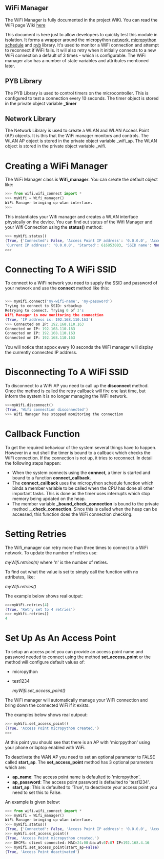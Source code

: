 ## WiFi Manager
The WiFi Manager is fully documented in the project WiKi. 
You can read the WiFi page Wiki [here](https://github.com/SamsungResearchUK-IoT-Meetup/multimode_sensor_platform/wiki)

This document is here just to allow developers to quickly test this module in isolation. It forms a wrapper around the micropython
[network](http://docs.micropython.org/en/latest/library/network.html), [micropython schedule](http://docs.micropython.org/en/latest/library/micropython.html) and [pyb](http://docs.micropython.org/en/latest/library/pyb.html) library. It's used to monitor a WiFi connection and attempt to reconnect if WiFi fails.
It will also retry when it initially connects to a new WiFi connection a default of 3 times - which is configurable. The WiFi manager also has a number of state variables and attributes mentioned later.

## PYB Library
The PYB Library is used to control timers on the microcontroller. This is configured to test a connection every 10 seconds. The timer object is stored in the
private object variable **_timer**

## Network Library
The Network Library is used to create a WLAN and WLAN Access Point (AP) objects. It is this that the WiFi manager monitors and controls. 
The WLAN AP object is stored in the private object variable _wifi_ap.
The WLAN object is stored in the private object variable _wifi.

# Creating a WiFi Manager
The WiFi Manager class is **Wifi_manager**. You can create the default object like:

```python
>>> from wifi.wifi_connect import *
>>> myWifi = Wifi_manager()
WiFi Manager bringing up wlan interface.
>>>

```

This instantiates your Wifi manager and creates a WLAN interface physically on the device.
You can find out status of the Wifi Manager and your Wifi Connection using the **status()** method:

```python
>>> myWifi.status()
(True, {'Connected': False, 'Access Point IP address': '0.0.0.0', 'Access Point Password': None, 'Access Point Name': None, 'Retries': 3, 
'Current IP address': '0.0.0.0', 'Started': 616853083, 'SSID name': None, 'Active monitor': False, 'Password': None, 'Access Point Connected': False})
>>>
```

# Connecting To A WiFi SSID
To connect to a WiFi network you need to supply the SSID and password of your network and use the **connect** method like this:

```python

>>> myWifi.connect('my-wifi-name', 'my-password')
Trying to connect to SSID: srbackup
Retrying to connect. Trying 0 of 3's
WiFi Manager is now monitoring the connection
(True, 'IP address is: 192.168.110.163')
>>> Connected on IP: 192.168.110.163
Connected on IP: 192.168.110.163
Connected on IP: 192.168.110.163
Connected on IP: 192.168.110.163

```
You will notice that appox every 10 seconds the WiFi manager will display the currently connected IP address.

# Disconnecting To A WiFi SSID
To disconnect to a WiFi AP you need to call up the **disconnect** method. Once the method is called the retry callback will fire one last time, but inform
the system it is no longer managing the WiFi network.

```python
>>>myWifi.disconnect()
(True, 'Wifi connection disconnected')
>>> Wifi Manager has stopped monitoring the connection

```

# Callback Function
To get the required behaviour of the system several things have to happen. However in a nut shell the timer is bound to a callback which checks the WiFi 
connection. If the connection is not up, it tries to reconnect. In detail the following steps happen:

- When the system connects using the **connect**, a timer is started and bound to a function **connect_callback**.
- The **connect_callback** uses the micropython schedule function which binds a member variable to be called when the CPU has done all other important tasks. This is done as the timer uses interrupts which stop memory being updated on the heap.
- The member variable **_bound_check_connection** is bound to the private method **__check_connection**. Since this is called when the heap can be accessed, this function does the WiFi connection checking.


# Setting Retries
The Wifi_manager can retry more than three times to connect to a WiFi network. To update the number of retires use:

   *myWifi.retries(n)* where 'n' is the number of retires.
   
To find out what the value is set to simply call the function with no attributes, like:

   *myWifi.retries()*
   
The example below shows real output:

```python
>>>myWiFi.retries(4)
(True, 'Retry set to 4 retries')
>>> myWifi.retries()
4
```


# Set Up As An Access Point
To setup an access point you can provide an access point name and password needed to connect using the method  **set_access_point** or the method will configure 
default values of:
- micropython
- test1234

   *myWifi.set_access_point()*
   
The WiFi manager will automatically manage your WiFi connection and bring down the connected WiFi if it exists.

The examples below shows real outpout:

```python
>>> myWifi.set_access_point()
(True, 'Access Point micropython created.')
>>> 
```

At this point you should see that there is an AP with 'micrppython' using your phone or laptop enabled with WiFi.

To deactivate the WAN AP you need to set an optional parameter to FALSE called **start_ap**. The **set_access_point** method has 3 optional parameters
which are:
- **ap_name**: The access point name is defaulted to 'micropython'.
- **ap_password**: The access point password is defaulted to 'test1234'.
- **start_ap**: This is defaulted to 'True', to deactivate your access point you need to set this to False.

An example is given below:

```python
>>> from wifi.wifi_connect import *
>>> myWifi = Wifi_manager()
WiFi Manager bringing up wlan interface.
>>> myWifi.status()
(True, {'Connected': False, 'Access Point IP address': '0.0.0.0', 'Access Point Password': None, 'Access Point Name': None, 'Retries': 3, 'Current IP address': '0.0.0.0', 'Started': 617119434, 'SSID name': None, 'Active monitor': False, 'Password': None, 'Access Point Connected': False})
>>> myWifi.set_access_point()
(True, 'Access Point micropython created.')
>>> DHCPS: client connected: MAC=24:00:ba:a9:07:07 IP=192.168.4.16
>>> myWifi.set_access_point(start_ap=False)
(True, 'Access Point deactivated')
```





